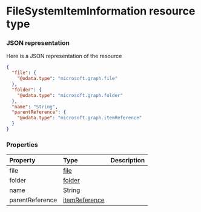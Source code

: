# FileSystemItemInformation resource type



### JSON representation

Here is a JSON representation of the resource

```json
{
  "file": {
    "@odata.type": "microsoft.graph.file"
  },
  "folder": {
    "@odata.type": "microsoft.graph.folder"
  },
  "name": "String",
  "parentReference": {
    "@odata.type": "microsoft.graph.itemReference"
  }
}

```
### Properties
| Property	   | Type	|Description|
|:---------------|:--------|:----------|
|file|[file](file.md)||
|folder|[folder](folder.md)||
|name|String||
|parentReference|[itemReference](itemreference.md)||
<!-- uuid: f324843e-f6ce-4a14-9a37-80e2026dd0a5\n2015-10-09 15:14:08 UTC -->